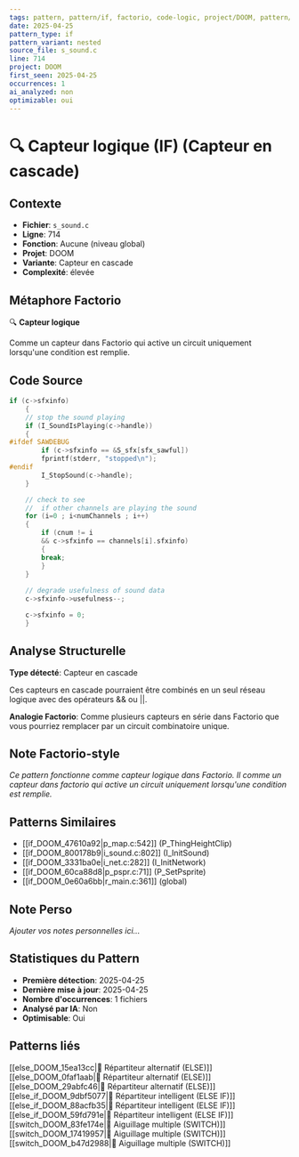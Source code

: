 ```yaml
---
tags: pattern, pattern/if, factorio, code-logic, project/DOOM, pattern/variant/nested
date: 2025-04-25
pattern_type: if
pattern_variant: nested
source_file: s_sound.c
line: 714
project: DOOM
first_seen: 2025-04-25
occurrences: 1
ai_analyzed: non
optimizable: oui
---
```


# 🔍 Capteur logique (IF) (Capteur en cascade)

## Contexte
- **Fichier**: `s_sound.c`
- **Ligne**: 714
- **Fonction**: Aucune (niveau global)
- **Projet**: DOOM
- **Variante**: Capteur en cascade
- **Complexité**: élevée

## Métaphore Factorio
🔍 **Capteur logique**

Comme un capteur dans Factorio qui active un circuit uniquement lorsqu'une condition est remplie.

## Code Source
```c
if (c->sfxinfo)
    {
	// stop the sound playing
	if (I_SoundIsPlaying(c->handle))
	{
#ifdef SAWDEBUG
	    if (c->sfxinfo == &S_sfx[sfx_sawful])
		fprintf(stderr, "stopped\n");
#endif
	    I_StopSound(c->handle);
	}

	// check to see
	//  if other channels are playing the sound
	for (i=0 ; i<numChannels ; i++)
	{
	    if (cnum != i
		&& c->sfxinfo == channels[i].sfxinfo)
	    {
		break;
	    }
	}
	
	// degrade usefulness of sound data
	c->sfxinfo->usefulness--;

	c->sfxinfo = 0;
    }
```

## Analyse Structurelle
**Type détecté**: Capteur en cascade

Ces capteurs en cascade pourraient être combinés en un seul réseau logique avec des opérateurs && ou ||.

**Analogie Factorio**:
Comme plusieurs capteurs en série dans Factorio que vous pourriez remplacer par un circuit combinatoire unique.

## Note Factorio-style
*Ce pattern fonctionne comme capteur logique dans Factorio. Il comme un capteur dans factorio qui active un circuit uniquement lorsqu'une condition est remplie.*

## Patterns Similaires
- [[if_DOOM_47610a92|p_map.c:542]] (P_ThingHeightClip)
- [[if_DOOM_800178b9|i_sound.c:802]] (I_InitSound)
- [[if_DOOM_3331ba0e|i_net.c:282]] (I_InitNetwork)
- [[if_DOOM_60ca88d8|p_pspr.c:71]] (P_SetPsprite)
- [[if_DOOM_0e60a6bb|r_main.c:361]] (global)

## Note Perso
*Ajouter vos notes personnelles ici...*

## Statistiques du Pattern
- **Première détection**: 2025-04-25
- **Dernière mise à jour**: 2025-04-25
- **Nombre d'occurrences**: 1 fichiers
- **Analysé par IA**: Non
- **Optimisable**: Oui

## Patterns liés
[[else_DOOM_15ea13cc|🔀 Répartiteur alternatif (ELSE)]]
[[else_DOOM_0faf1aab|🔀 Répartiteur alternatif (ELSE)]]
[[else_DOOM_29abfc46|🔀 Répartiteur alternatif (ELSE)]]
[[else_if_DOOM_9dbf5077|🔄 Répartiteur intelligent (ELSE IF)]]
[[else_if_DOOM_88acfb35|🔄 Répartiteur intelligent (ELSE IF)]]
[[else_if_DOOM_59fd791e|🔄 Répartiteur intelligent (ELSE IF)]]
[[switch_DOOM_83fe174e|🔀 Aiguillage multiple (SWITCH)]]
[[switch_DOOM_17419957|🔀 Aiguillage multiple (SWITCH)]]
[[switch_DOOM_b47d2988|🔀 Aiguillage multiple (SWITCH)]]
